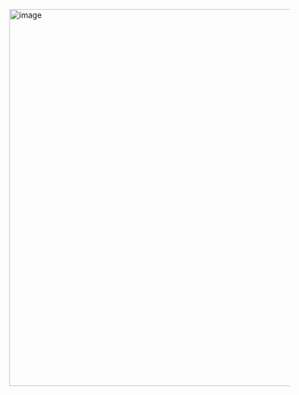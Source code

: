 <img width="678" alt="image" src="https://user-images.githubusercontent.com/103375085/175499741-d41f9509-78d3-4a30-95c4-54a20c29bd64.png">
